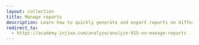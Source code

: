 ```yaml
---
layout: collection
title: Manage reports
description: Learn how to quickly generate and export reports on different data sets by choosing from more than 60 different templates.Learn how to quickly generate and export reports on different data sets by choosing from more than 60 different templates.
redirect_to:
  - https://academy.injixo.com/analyze/analyze-015-en-manage-reports
---
```

